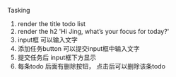 Tasking
1. render the title todo list
2. render the h2 'Hi Jing, what’s your focus for today?'
3. input框 可以输入文字
4. 添加任务button 可以提交input框中输入文字
5. 提交任务后 input框下方显示
6. 每条todo 后面有删除按钮， 点击后可以删除该条todo
   